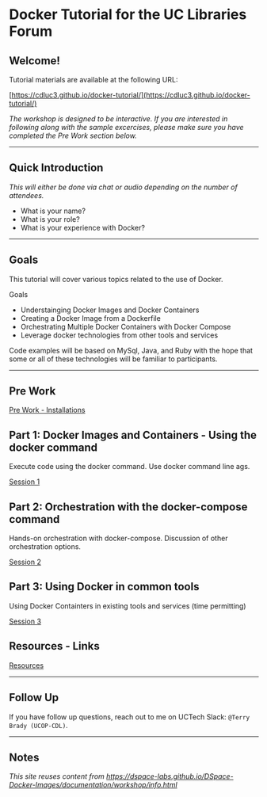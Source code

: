 # Docker Tutorial for the UC Libraries Forum

## Welcome!

Tutorial materials are available at the following URL:

[https://cdluc3.github.io/docker-tutorial/](https://cdluc3.github.io/docker-tutorial/)

_The workshop is designed to be interactive.  If you are interested in following along with the sample excercises, please make sure you have completed the Pre Work section below._

---

## Quick Introduction
_This will either be done via chat or audio depending on the number of attendees._
- What is your name?
- What is your role?
- What is your experience with Docker?

---
## Goals
This tutorial will cover various topics related to the use of Docker.  

Goals
- Understainging Docker Images and Docker Containers
- Creating a Docker Image from a Dockerfile
- Orchestrating Multiple Docker Containers with Docker Compose
- Leverage docker technologies from other tools and services

Code examples will be based on MySql, Java, and Ruby with the hope that some or all of these technologies will be familiar to participants.

---
## Pre Work
[Pre Work - Installations](prework/)

## Part 1: Docker Images and Containers - Using the docker command
Execute code using the docker command.  Use docker command line ags.

[Session 1](session1/)

## Part 2: Orchestration with the docker-compose command
Hands-on orchestration with docker-compose.  Discussion of other orchestration options.

[Session 2](session2/)

## Part 3: Using Docker in common tools
Using Docker Containters in existing tools and services (time permitting)

[Session 3](session3/)

## Resources - Links
[Resources](resources/)

---

## Follow Up

If you have follow up questions, reach out to me on UCTech Slack: `@Terry Brady (UCOP-CDL)`. 

---
## Notes
_This site reuses content from https://dspace-labs.github.io/DSpace-Docker-Images/documentation/workshop/info.html_
